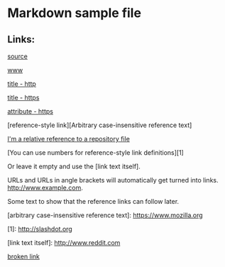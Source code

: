 # Markdown sample file

## Links:
[source](https://github.com/adam-p/markdown-here/wiki/Markdown-Cheatsheet#links)

[www](www.google.com)

[title - http](http://www.google.com "Google's Homepage")

[title - https](https://www.google.com "Google's Homepage")

[attribute - https](https://github.com/pythonpune/linkstatus)

[reference-style link][Arbitrary case-insensitive reference text]

[I'm a relative reference to a repository file](../../LICENSE)

[You can use numbers for reference-style link definitions][1]


Or leave it empty and use the [link text itself].

URLs and URLs in angle brackets will automatically get turned into links.
http://www.example.com.

Some text to show that the reference links can follow later.

[arbitrary case-insensitive reference text]: https://www.mozilla.org <!--noqa-->

[1]: http://slashdot.org <!--noqa-->

[link text itself]: http://www.reddit.com <!--noqa-->

[broken link](https://github.com/pythonpune/linkstatus)
